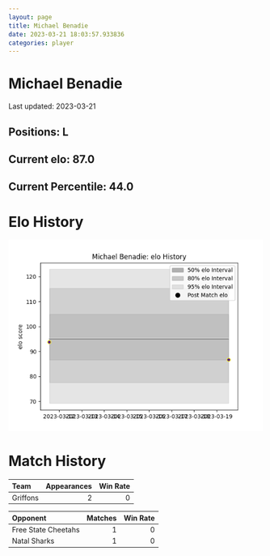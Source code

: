 ```yaml
---  
layout: page  
title: Michael Benadie  
date: 2023-03-21 18:03:57.933836  
categories: player  
---
```

# Michael Benadie


Last updated: 2023-03-21
## Positions: L

## Current elo: 87.0

## Current Percentile: 44.0

# Elo History


![elo history](history_MichaelBenadie.png)
# Match History


| Team     |   Appearances |   Win Rate |
|:---------|--------------:|-----------:|
| Griffons |             2 |          0 |

| Opponent            |   Matches |   Win Rate |
|:--------------------|----------:|-----------:|
| Free State Cheetahs |         1 |          0 |
| Natal Sharks        |         1 |          0 |